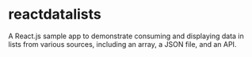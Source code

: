 # reactdatalists
A React.js sample app to demonstrate consuming and displaying data in lists from various sources, including an array, a JSON file, and an API.

